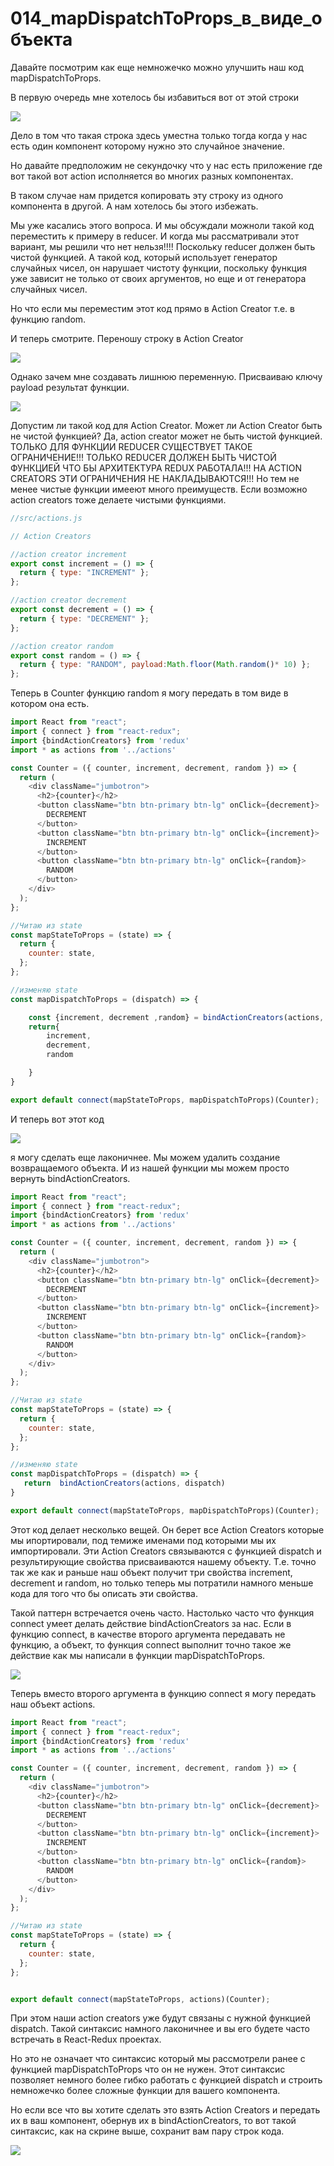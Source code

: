 # 014_mapDispatchToProps_в_виде_объекта

Давайте посмотрим как еще немножечко можно улучшить наш код mapDispatchToProps.

В первую очередь мне хотелось бы избавиться вот от этой строки

![](img/001.jpg)

Дело в том что такая строка здесь уместна только тогда когда у нас есть один компонент которому нужно это случайное значение.

Но давайте предположим не секундочку что у нас есть приложение где вот такой вот action исполняется во многих разных компонентах.

В таком случае нам придется копировать эту строку из одного компонента в другой. А нам хотелось бы этого избежать.

Мы уже касались этого вопроса. И мы обсуждали можноли такой код переместить к примеру в reducer. И когда мы рассматривали этот вариант, мы решили что нет нельзя!!!! Поскольку reducer должен быть чистой функцией. А такой код, который использует генератор случайных чисел, он нарушает чистоту функции, поскольку функция уже зависит не только от своих аргументов, но еще и от генератора случайных чисел.

Но что если мы переместим этот код прямо в Action Creator т.е. в функцию random.

И теперь смотрите. Переношу строку в Action Creator

![](img/002.jpg)

Однако зачем мне создавать лишнюю переменную. Присваиваю ключу payload результат функции.

![](img/003.jpg)

Допустим ли такой код для Action Creator. Может ли Action Creator быть не чистой функцией? Да, action creator может не быть чистой функцией. ТОЛЬКО ДЛЯ ФУНКЦИИ REDUCER СУЩЕСТВУЕТ ТАКОЕ ОГРАНИЧЕНИЕ!!! ТОЛЬКО REDUCER ДОЛЖЕН БЫТЬ ЧИСТОЙ ФУНКЦИЕЙ ЧТО БЫ АРХИТЕКТУРА REDUX РАБОТАЛА!!! НА ACTION CREATORS ЭТИ ОГРАНИЧЕНИЯ НЕ НАКЛАДЫВАЮТСЯ!!! Но тем не менее чистые функции имееют много преимуществ. Если возможно action creators тоже делаете чистыми функциями.


```js
//src/actions.js

// Action Creators

//action creator increment
export const increment = () => {
  return { type: "INCREMENT" };
};

//action creator decrement
export const decrement = () => {
  return { type: "DECREMENT" };
};

//action creator random
export const random = () => {
  return { type: "RANDOM", payload:Math.floor(Math.random()* 10) };
};

```

Теперь в Counter функцию random я могу передать в том виде в котором она есть.

```js
import React from "react";
import { connect } from "react-redux";
import {bindActionCreators} from 'redux'
import * as actions from '../actions'

const Counter = ({ counter, increment, decrement, random }) => {
  return (
    <div className="jumbotron">
      <h2>{counter}</h2>
      <button className="btn btn-primary btn-lg" onClick={decrement}>
        DECREMENT
      </button>
      <button className="btn btn-primary btn-lg" onClick={increment}>
        INCREMENT
      </button>
      <button className="btn btn-primary btn-lg" onClick={random}>
        RANDOM
      </button>
    </div>
  );
};

//Читаю из state
const mapStateToProps = (state) => {
  return {
    counter: state,
  };
};

//изменяю state
const mapDispatchToProps = (dispatch) => {

    const {increment, decrement ,random} = bindActionCreators(actions, dispatch)
    return{
        increment,
        decrement,
        random

    }
}

export default connect(mapStateToProps, mapDispatchToProps)(Counter);

```

И теперь вот этот код 

![](img/004.jpg)

я могу сделать еще лаконичнее. Мы можем удалить создание возвращаемого объекта. И из нашей функции мы можем просто вернуть bindActionCreators.

```js
import React from "react";
import { connect } from "react-redux";
import {bindActionCreators} from 'redux'
import * as actions from '../actions'

const Counter = ({ counter, increment, decrement, random }) => {
  return (
    <div className="jumbotron">
      <h2>{counter}</h2>
      <button className="btn btn-primary btn-lg" onClick={decrement}>
        DECREMENT
      </button>
      <button className="btn btn-primary btn-lg" onClick={increment}>
        INCREMENT
      </button>
      <button className="btn btn-primary btn-lg" onClick={random}>
        RANDOM
      </button>
    </div>
  );
};

//Читаю из state
const mapStateToProps = (state) => {
  return {
    counter: state,
  };
};

//изменяю state
const mapDispatchToProps = (dispatch) => {
   return  bindActionCreators(actions, dispatch)
}

export default connect(mapStateToProps, mapDispatchToProps)(Counter);

```

Этот код делает несколько вещей. Он берет все Action Creators которые мы ипортировали, под темиже именами под которыми мы их импортировали. Эти Action Creators связываются с функцией dispatch и результирующие свойства присваиваются нашему объекту. Т.е. точно так же как и раньше наш объект получит три свойства increment, decrement и random, но только теперь мы потратили намного меньше кода для того что бы описать эти свойства.

Такой паттерн встречается очень часто. Настолько часто что функция connect умеет делать действие bindActionCreators за нас. Если в функцию connect, в качестве второго аргумента передавать не функцию, а объект, то функция connect выполнит точно такое же действие как мы написали в функции mapDispatchToProps.

![](img/005.jpg)

Теперь вместо второго аргумента в функцию connect я могу передать наш объект actions.

```js
import React from "react";
import { connect } from "react-redux";
import {bindActionCreators} from 'redux'
import * as actions from '../actions'

const Counter = ({ counter, increment, decrement, random }) => {
  return (
    <div className="jumbotron">
      <h2>{counter}</h2>
      <button className="btn btn-primary btn-lg" onClick={decrement}>
        DECREMENT
      </button>
      <button className="btn btn-primary btn-lg" onClick={increment}>
        INCREMENT
      </button>
      <button className="btn btn-primary btn-lg" onClick={random}>
        RANDOM
      </button>
    </div>
  );
};

//Читаю из state
const mapStateToProps = (state) => {
  return {
    counter: state,
  };
};


export default connect(mapStateToProps, actions)(Counter);

```

При этом наши action creators уже будут связаны с нужной функцией dispatch. Такой синтаксис намного лаконичнее и вы его будете часто встречать в React-Redux проектах.

Но это не означает что синтаксис который мы рассмотрели ранее с функцией mapDispatchToProps что он не нужен. Этот синтаксис позволяет немного более гибко работать с функцией dispatch и строить немножечко более сложные функции для вашего компонента.

Но если все что вы хотите сделать это взять Action Creators и передать их в ваш компонент, обернув их в bindActionCreators, то вот такой синтаксис, как на скрине выше, сохранит вам пару строк кода.

![](img/006.jpg)

